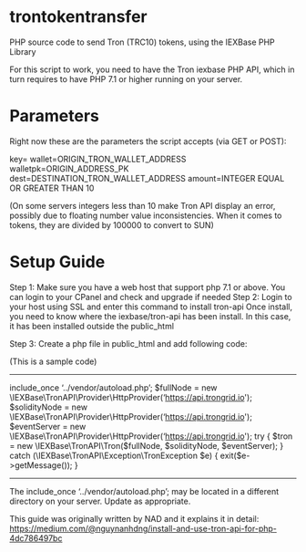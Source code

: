 # trontokentransfer
PHP source code to send Tron (TRC10) tokens, using the IEXBase PHP Library


For this script to work, you need to have the Tron iexbase PHP API, which in turn requires to have PHP 7.1 or higher running on your server.


# Parameters
Right now these are the parameters the script accepts (via GET or POST):

key=
wallet=ORIGIN_TRON_WALLET_ADDRESS
walletpk=ORIGIN_ADDRESS_PK
dest=DESTINATION_TRON_WALLET_ADDRESS
amount=INTEGER EQUAL OR GREATER THAN 10

(On some servers integers less than 10 make Tron API display an error, possibly due to floating number value inconsistencies. When it comes to tokens, they are divided by 100000 to convert to SUN)


# Setup Guide


Step 1: Make sure you have a web host that support php 7.1 or above. You can login to your CPanel and check and upgrade if needed
Step 2: Login to your host using SSL and enter this command to install tron-api
  Once install, you need to know where the iexbase/tron-api has been install. In this case, it has been installed outside the public_html
  
Step 3: Create a php file in public_html and add following code:

(This is a sample code) 

-----

include_once ‘../vendor/autoload.php’;
$fullNode = new \IEXBase\TronAPI\Provider\HttpProvider(‘https://api.trongrid.io');
$solidityNode = new \IEXBase\TronAPI\Provider\HttpProvider(‘https://api.trongrid.io');
$eventServer = new \IEXBase\TronAPI\Provider\HttpProvider(‘https://api.trongrid.io');
try {
$tron = new \IEXBase\TronAPI\Tron($fullNode, $solidityNode, $eventServer);
} catch (\IEXBase\TronAPI\Exception\TronException $e) {
exit($e->getMessage());
}

-----

The include_once ‘../vendor/autoload.php’; may be located in a different directory on your server. Update as appropriate.

This guide was originally written by NAD and it explains it in detail:  https://medium.com/@nguynanhdng/install-and-use-tron-api-for-php-4dc786497bc




